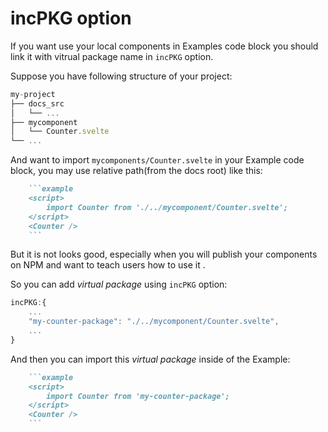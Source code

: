 # incPKG option

If you want use your local components in Examples code block you should link it with vitrual package name in `incPKG` option.

Suppose you have following structure of your project:

```javascript
my-project
├── docs_src
│   └── ...
├── mycomponent
│   └── Counter.svelte
└── ...
```

And want to import `mycomponents/Counter.svelte` in your Example code block, you may use relative path(from the docs root) like this:

```markdown
    ```example
    <script>
        import Counter from './../mycomponent/Counter.svelte';
    </script>
    <Counter />
    ```
```

But it is not looks good, especially when you will publish your components on NPM and want to teach users how to use it . 

So you can add *virtual package* using `incPKG` option:

```javascript
incPKG:{
    ...
    "my-counter-package": "./../mycomponent/Counter.svelte",
    ...
}
```

And then you can import this *virtual package* inside of the Example:

```markdown
    ```example
    <script>
        import Counter from 'my-counter-package';
    </script>
    <Counter />
    ```
```

